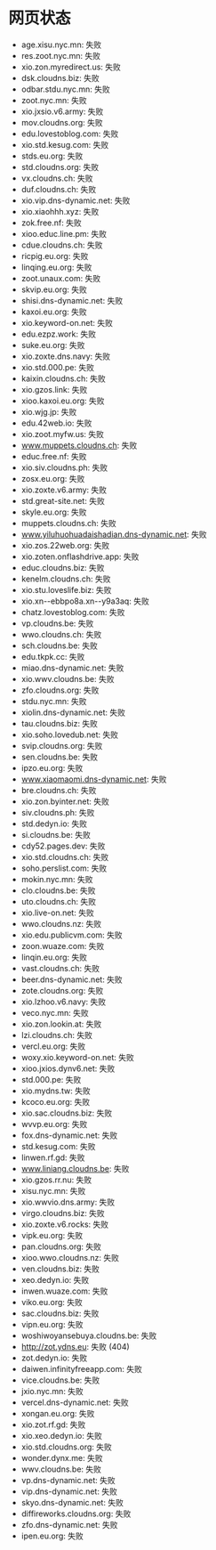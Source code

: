 # 网页状态
- age.xisu.nyc.mn: 失败
- res.zoot.nyc.mn: 失败
- xio.zon.myredirect.us: 失败
- dsk.cloudns.biz: 失败
- odbar.stdu.nyc.mn: 失败
- zoot.nyc.mn: 失败
- xio.jxsio.v6.army: 失败
- mov.cloudns.org: 失败
- edu.lovestoblog.com: 失败
- xio.std.kesug.com: 失败
- stds.eu.org: 失败
- std.cloudns.org: 失败
- vx.cloudns.ch: 失败
- duf.cloudns.ch: 失败
- xio.vip.dns-dynamic.net: 失败
- xio.xiaohhh.xyz: 失败
- zok.free.nf: 失败
- xioo.educ.line.pm: 失败
- cdue.cloudns.ch: 失败
- ricpig.eu.org: 失败
- linqing.eu.org: 失败
- zoot.unaux.com: 失败
- skvip.eu.org: 失败
- shisi.dns-dynamic.net: 失败
- kaxoi.eu.org: 失败
- xio.keyword-on.net: 失败
- edu.ezpz.work: 失败
- suke.eu.org: 失败
- xio.zoxte.dns.navy: 失败
- xio.std.000.pe: 失败
- kaixin.cloudns.ch: 失败
- xio.gzos.link: 失败
- xioo.kaxoi.eu.org: 失败
- xio.wjg.jp: 失败
- edu.42web.io: 失败
- xio.zoot.myfw.us: 失败
- www.muppets.cloudns.ch: 失败
- educ.free.nf: 失败
- xio.siv.cloudns.ph: 失败
- zosx.eu.org: 失败
- xio.zoxte.v6.army: 失败
- std.great-site.net: 失败
- skyle.eu.org: 失败
- muppets.cloudns.ch: 失败
- www.yiluhuohuadaishadian.dns-dynamic.net: 失败
- xio.zos.22web.org: 失败
- xio.zoten.onflashdrive.app: 失败
- educ.cloudns.biz: 失败
- kenelm.cloudns.ch: 失败
- xio.stu.loveslife.biz: 失败
- xio.xn--ebbpo8a.xn--y9a3aq: 失败
- chatz.lovestoblog.com: 失败
- vp.cloudns.be: 失败
- wwo.cloudns.ch: 失败
- sch.cloudns.be: 失败
- edu.tkpk.cc: 失败
- miao.dns-dynamic.net: 失败
- xio.wwv.cloudns.be: 失败
- zfo.cloudns.org: 失败
- stdu.nyc.mn: 失败
- xiolin.dns-dynamic.net: 失败
- tau.cloudns.biz: 失败
- xio.soho.lovedub.net: 失败
- svip.cloudns.org: 失败
- sen.cloudns.be: 失败
- ipzo.eu.org: 失败
- www.xiaomaomi.dns-dynamic.net: 失败
- bre.cloudns.ch: 失败
- xio.zon.byinter.net: 失败
- siv.cloudns.ph: 失败
- std.dedyn.io: 失败
- si.cloudns.be: 失败
- cdy52.pages.dev: 失败
- xio.std.cloudns.ch: 失败
- soho.perslist.com: 失败
- mokin.nyc.mn: 失败
- clo.cloudns.be: 失败
- uto.cloudns.ch: 失败
- xio.live-on.net: 失败
- wwo.cloudns.nz: 失败
- xio.edu.publicvm.com: 失败
- zoon.wuaze.com: 失败
- linqin.eu.org: 失败
- vast.cloudns.ch: 失败
- beer.dns-dynamic.net: 失败
- zote.cloudns.org: 失败
- xio.lzhoo.v6.navy: 失败
- veco.nyc.mn: 失败
- xio.zon.lookin.at: 失败
- lzi.cloudns.ch: 失败
- vercl.eu.org: 失败
- woxy.xio.keyword-on.net: 失败
- xioo.jxios.dynv6.net: 失败
- std.000.pe: 失败
- xio.mydns.tw: 失败
- kcoco.eu.org: 失败
- xio.sac.cloudns.biz: 失败
- wvvp.eu.org: 失败
- fox.dns-dynamic.net: 失败
- std.kesug.com: 失败
- linwen.rf.gd: 失败
- www.liniang.cloudns.be: 失败
- xio.gzos.rr.nu: 失败
- xisu.nyc.mn: 失败
- xio.wwvio.dns.army: 失败
- virgo.cloudns.biz: 失败
- xio.zoxte.v6.rocks: 失败
- vipk.eu.org: 失败
- pan.cloudns.org: 失败
- xioo.wwo.cloudns.nz: 失败
- ven.cloudns.biz: 失败
- xeo.dedyn.io: 失败
- inwen.wuaze.com: 失败
- viko.eu.org: 失败
- sac.cloudns.biz: 失败
- vipn.eu.org: 失败
- woshiwoyansebuya.cloudns.be: 失败
- http://zot.ydns.eu: 失败 (404)
- zot.dedyn.io: 失败
- daiwen.infinityfreeapp.com: 失败
- vice.cloudns.be: 失败
- jxio.nyc.mn: 失败
- vercel.dns-dynamic.net: 失败
- xongan.eu.org: 失败
- xio.zot.rf.gd: 失败
- xio.xeo.dedyn.io: 失败
- xio.std.cloudns.org: 失败
- wonder.dynx.me: 失败
- wwv.cloudns.be: 失败
- vp.dns-dynamic.net: 失败
- vip.dns-dynamic.net: 失败
- skyo.dns-dynamic.net: 失败
- diffireworks.cloudns.org: 失败
- zfo.dns-dynamic.net: 失败
- ipen.eu.org: 失败
